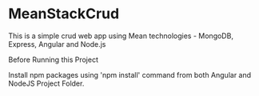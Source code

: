 # MeanStackCrud
This is a simple crud web app using Mean technologies - MongoDB, Express, Angular and Node.js

Before Running this Project

Install npm packages using 'npm install' command from both Angular and NodeJS Project Folder. 	